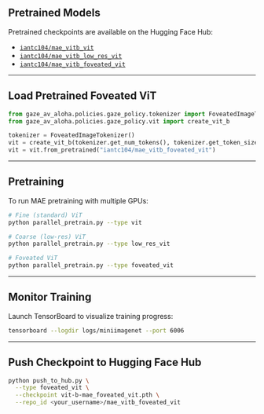 ## Pretrained Models

Pretrained checkpoints are available on the Hugging Face Hub:

* [`iantc104/mae_vitb_vit`](https://huggingface.co/iantc104/mae_vitb_vit)
* [`iantc104/mae_vitb_low_res_vit`](https://huggingface.co/iantc104/mae_vitb_low_res_vit)
* [`iantc104/mae_vitb_foveated_vit`](https://huggingface.co/iantc104/mae_vitb_foveated_vit)

---

## Load Pretrained Foveated ViT

```python
from gaze_av_aloha.policies.gaze_policy.tokenizer import FoveatedImageTokenizer
from gaze_av_aloha.policies.gaze_policy.vit import create_vit_b

tokenizer = FoveatedImageTokenizer()
vit = create_vit_b(tokenizer.get_num_tokens(), tokenizer.get_token_size())
vit = vit.from_pretrained("iantc104/mae_vitb_foveated_vit")
```

---

## Pretraining

To run MAE pretraining with multiple GPUs:

```bash
# Fine (standard) ViT
python parallel_pretrain.py --type vit

# Coarse (low-res) ViT
python parallel_pretrain.py --type low_res_vit

# Foveated ViT
python parallel_pretrain.py --type foveated_vit
```

---

## Monitor Training

Launch TensorBoard to visualize training progress:

```bash
tensorboard --logdir logs/miniimagenet --port 6006
```

---

## Push Checkpoint to Hugging Face Hub

```bash
python push_to_hub.py \
  --type foveated_vit \
  --checkpoint vit-b-mae_foveated_vit.pth \
  --repo_id <your_username>/mae_vitb_foveated_vit
```
